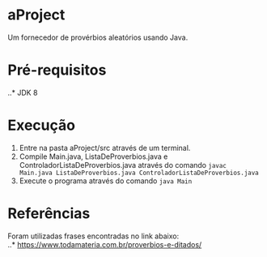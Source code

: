 # aProject
Um fornecedor de provérbios aleatórios usando Java.  
# Pré-requisitos
..* JDK 8  
# Execução
1. Entre na pasta aProject/src através de um terminal.  
2. Compile Main.java, ListaDeProverbios.java e ControladorListaDeProverbios.java através do comando `javac Main.java ListaDeProverbios.java ControladorListaDeProverbios.java`  
3. Execute o programa através do comando `java Main`
# Referências
Foram utilizadas frases encontradas no link abaixo:  
..* https://www.todamateria.com.br/proverbios-e-ditados/  
